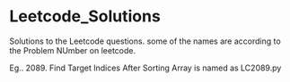 # Leetcode_Solutions

Solutions to the Leetcode questions. some of the names are according to the Problem NUmber on leetcode.

Eg.. 2089. Find Target Indices After Sorting Array is named as LC2089.py
